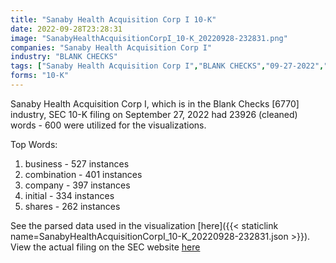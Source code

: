 ```yaml
---
title: "Sanaby Health Acquisition Corp I 10-K"
date: 2022-09-28T23:28:31
image: "SanabyHealthAcquisitionCorpI_10-K_20220928-232831.png"
companies: "Sanaby Health Acquisition Corp I"
industry: "BLANK CHECKS"
tags: ["Sanaby Health Acquisition Corp I","BLANK CHECKS","09-27-2022","10-K"]
forms: "10-K"
---
```

Sanaby Health Acquisition Corp I, which is in the Blank Checks [6770] industry, SEC 10-K filing on September 27, 2022 had 23926 (cleaned) words - 600 were utilized for the visualizations.

Top Words:
1. business - 527 instances
2. combination - 401 instances
3. company - 397 instances
4. initial - 334 instances
5. shares - 262 instances


See the parsed data used in the visualization [here]({{< staticlink name=SanabyHealthAcquisitionCorpI_10-K_20220928-232831.json >}}).  
View the actual filing on the SEC website [here](https://www.sec.gov/Archives/edgar/data/1856689/0001410578-22-002814.txt)